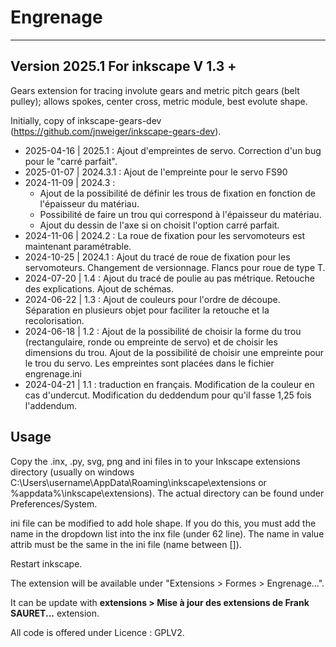 # Engrenage
-----
Version 2025.1
For inkscape V 1.3 +
-----
Gears extension for tracing involute gears and metric pitch gears (belt pulley); allows spokes, center cross, metric module, best evolute shape.

Initially, copy of inkscape-gears-dev (https://github.com/jnweiger/inkscape-gears-dev).

- 2025-04-16 | 2025.1 : Ajout d'empreintes de servo. Correction d'un bug pour le "carré parfait".
- 2025-01-07 | 2024.3.1 : Ajout de l'empreinte pour le servo FS90
- 2024-11-09 | 2024.3 : 
    - Ajout de la possibilité de définir les trous de fixation en fonction de l'épaisseur du matériau.
    - Possibilité de faire un trou qui correspond à l'épaisseur du matériau.
    - Ajout du dessin de l'axe si on choisit l'option carré parfait.
- 2024-11-06 | 2024.2 : La roue de fixation pour les servomoteurs est maintenant paramétrable. 
- 2024-10-25 | 2024.1 : Ajout du tracé de roue de fixation pour les servomoteurs. Changement de versionnage. Flancs pour roue de type T.
- 2024-07-20 | 1.4 : Ajout du tracé de poulie au pas métrique. Retouche des explications. Ajout de schémas.
- 2024-06-22 | 1.3 : Ajout de couleurs pour l'ordre de découpe. Séparation en plusieurs objet pour faciliter la retouche et la recolorisation.
- 2024-06-18 | 1.2 : Ajout de la possibilité de choisir la forme du trou (rectangulaire, ronde ou empreinte de servo) et de choisir les dimensions du trou. Ajout de la possibilité de choisir une empreinte pour le trou du servo. Les empreintes sont placées dans le fichier engrenage.ini
- 2024-04-21 | 1.1 : traduction en français. Modification de la couleur en cas d'undercut. Modification du deddendum pour qu'il fasse 1,25 fois l'addendum.

Usage
-----
Copy the .inx, .py, svg, png and ini files in to your Inkscape extensions directory (usually on windows C:\Users\username\AppData\Roaming\inkscape\extensions or %appdata%\inkscape\extensions). 
The actual directory can be found under Preferences/System.

ini file can be modified to add hole shape. If you do this, you must add the name in the dropdown list into the inx file (under 62 line). The name in value attrib must be the same in the ini file (name between []).

Restart inkscape.

The extension will be available under "Extensions > Formes > Engrenage...".

It can be update with **extensions > Mise à jour des extensions de Frank SAURET...** extension.

All code is offered under Licence : GPLV2.